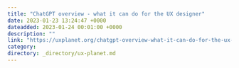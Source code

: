 ```yaml
---
title: "ChatGPT overview - what it can do for the UX designer"
date: 2023-01-23 13:24:47 +0000
dateadded: 2023-01-24 00:01:00 +0000
description: ""
link: "https://uxplanet.org/chatgpt-overview-what-it-can-do-for-the-ux-designer-843b9256bfcc?source=rss----819cc2aaeee0---4"
category:
directory: _directory/ux-planet.md
---
```

